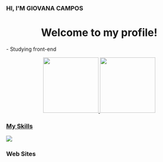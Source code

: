 ###  HI, I'M GIOVANA CAMPOS
<div align="center">
 <h1> Welcome to my profile!</h1>
</div>
 <p> - Studying front-end</p>

<div align="center">
  <a href="https://github.com/ProjectCampos">
  <img height="150em"src="https://github-readme-stats.vercel.app/api?username=ProjectCampos&showicons=true&theme=buefy&include_all_commits=true&count_private-true"/>
  <img height="150em" src="https://github-readme-stats.vercel.app/api/top-langs/?username=ProjectCampos&layout=compact&langs_count=7&theme=buefy"/>
</div>

 <h3> My Skills </h3>
  <a href="https://skillicons.dev">
    <img src="https://skillicons.dev/icons?i=js,html,css,cs,php" />
  </a>
 <h3> Web Sites </h3>
  <a href="https://img.shields.io/badge/Instagram-E4405F?style=for-the-badge&logo=instagram&logoColor=white"></a>
  <a href="https://img.shields.io/badge/LinkedIn-0077B5?style=for-the-badge&logo=linkedin&logoColor=white"></a>
  <a href="https://img.shields.io/badge/Gmail-D14836?style=for-the-badge&logo=gmail&logoColor=white"></a> 
  
</div>

  
 
